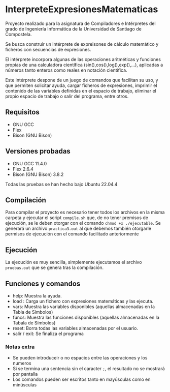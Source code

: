 # InterpreteExpresionesMatematicas

Proyecto realizado para la asignatura de Compiladores e Intérpretes del grado de Ingeniería Informática de la Universidad de Santiago de Compostela.

Se busca construir un intérprete de expreisones de cálculo matemático y ficheros con secuencias de expresiones.

El intérprete incorpora algunas de las operaciones aritméticas y funciones propias de una calculadora científica (sin(),cos(),log(),exp(),…), aplicadas a números tanto enteros como reales en notación científica.

Este intérprete despone de un juego de comandos que facilitan su uso, y que permiten solicitar ayuda, cargar ficheros de expresiones, imprimir el contenido de las variables definidas en el espacio de trabajo, eliminar el propio espacio de trabajo o salir del programa, entre otros.


## Requisitos

* GNU GCC
* Flex
* Bison (GNU Bison)

## Versiones probadas
* GNU GCC 11.4.0
* Flex 2.6.4
* Bison (GNU Bison) 3.8.2

Todas las pruebas se han hecho bajo Ubuntu 22.04.4

## Compilación

Para compilar el proyecto es necesario tener todos los archivos en la misma carpeta y ejecutar el script ```compile.sh``` que, de no tener premisos de ejecución, se le deben otorgar con el comando 
```chmod +x ./ejecutable```. Se generará un archivo ```practica3.out``` al que debemos también otorgarle permisos de ejecución con el comando facilitado anteriormente

## Ejecución
La ejecución es muy sencilla, simplemente ejecutamos el archivo ```pruebas.out``` que se genera tras la compilación.

## Funciones y comandos
* help: Muestra la ayuda.
* load <path>: Carga un fichero con expresiones matemáticas y las ejecuta.
* vars: Muestra las variables disponibles (aquellas almacenadas en la Tabla de Símbolos)
* funcs: Muestra las funciones disponibles (aquellas almacenadas en la Tabala de Símbolos)
* reset: Borra todas las variables almacenadas por el usuario.
* salir / exit: Se finaliza el programa

### Notas extra
* Se pueden introduceir o no espacios entre las operaciones y los numeros
* Si se termina una sentencia sin el caracter ```;```, el resultado no se mostrará por pantalla
* Los comandos pueden ser escritos tanto en mayúsculas como en minúsculas
